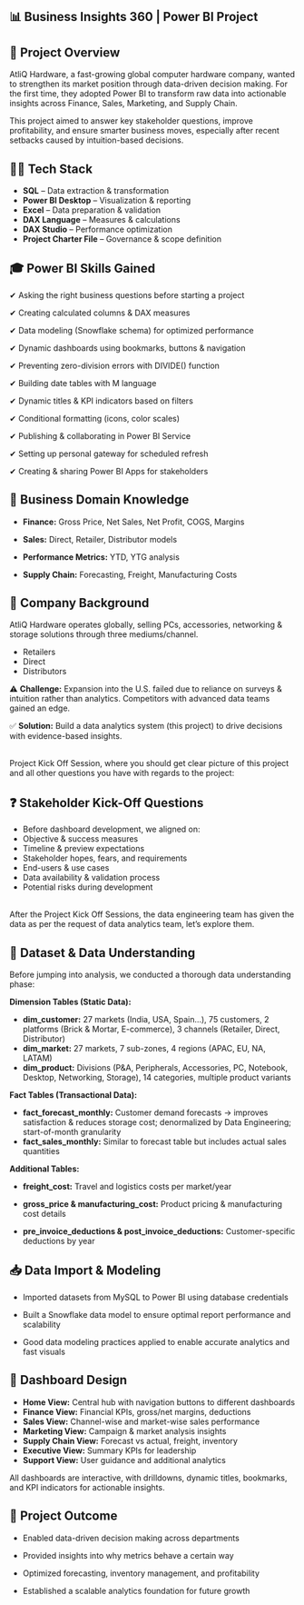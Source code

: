 ## 📊 Business Insights 360 | Power BI Project
## 📑 Project Overview

AtliQ Hardware, a fast-growing global computer hardware company, wanted to strengthen its market position through data-driven decision making. For the first time, they adopted Power BI to transform raw data into actionable insights across Finance, Sales, Marketing, and Supply Chain.

This project aimed to answer key stakeholder questions, improve profitability, and ensure smarter business moves, especially after recent setbacks caused by intuition-based decisions.

## 👨‍💻 Tech Stack

- **SQL** – Data extraction & transformation
- **Power BI Desktop** – Visualization & reporting
- **Excel** – Data preparation & validation
- **DAX Language** – Measures & calculations
- **DAX Studio** – Performance optimization
- **Project Charter File** – Governance & scope definition

## 🎓 Power BI Skills Gained

✔ Asking the right business questions before starting a project

✔ Creating calculated columns & DAX measures

✔ Data modeling (Snowflake schema) for optimized performance

✔ Dynamic dashboards using bookmarks, buttons & navigation

✔ Preventing zero-division errors with DIVIDE() function

✔ Building date tables with M language

✔ Dynamic titles & KPI indicators based on filters

✔ Conditional formatting (icons, color scales)

✔ Publishing & collaborating in Power BI Service

✔ Setting up personal gateway for scheduled refresh

✔ Creating & sharing Power BI Apps for stakeholders

## 💼 Business Domain Knowledge

- **Finance:** Gross Price, Net Sales, Net Profit, COGS, Margins

- **Sales:** Direct, Retailer, Distributor models

- **Performance Metrics:** YTD, YTG analysis

- **Supply Chain:** Forecasting, Freight, Manufacturing Costs

## 🏬 Company Background

AtliQ Hardware operates globally, selling PCs, accessories, networking & storage solutions through three mediums/channel.
- Retailers
- Direct
- Distributors

⚠️ **Challenge:** Expansion into the U.S. failed due to reliance on surveys & intuition rather than analytics. Competitors with advanced data teams gained an edge.

✅ **Solution:** Build a data analytics system (this project) to drive decisions with evidence-based insights.

<br />Project Kick Off Session, where you should get clear picture of this project and all other questions you have with regards to the project:

## ❓ Stakeholder Kick-Off Questions

- Before dashboard development, we aligned on:
- Objective & success measures
- Timeline & preview expectations
- Stakeholder hopes, fears, and requirements
- End-users & use cases
- Data availability & validation process
- Potential risks during development

<br />After the Project Kick Off Sessions, the data engineering team has given the data as per the request of data analytics team, let’s explore them.

## 🧐 Dataset & Data Understanding

Before jumping into analysis, we conducted a thorough data understanding phase:

**Dimension Tables (Static Data):**

- **dim_customer:** 27 markets (India, USA, Spain…), 75 customers, 2 platforms (Brick & Mortar, E-commerce), 3 channels (Retailer, Direct, Distributor)
- **dim_market:** 27 markets, 7 sub-zones, 4 regions (APAC, EU, NA, LATAM)
- **dim_product:** Divisions (P&A, Peripherals, Accessories, PC, Notebook, Desktop, Networking, Storage), 14 categories, multiple product variants

**Fact Tables (Transactional Data):**

- **fact_forecast_monthly:** Customer demand forecasts → improves satisfaction & reduces storage cost; denormalized by Data Engineering; start-of-month granularity
- **fact_sales_monthly:** Similar to forecast table but includes actual sales quantities

**Additional Tables:**

- **freight_cost:** Travel and logistics costs per market/year

- **gross_price & manufacturing_cost:** Product pricing & manufacturing cost details

- **pre_invoice_deductions & post_invoice_deductions:** Customer-specific deductions by year

## 📥 Data Import & Modeling

- Imported datasets from MySQL to Power BI using database credentials

- Built a Snowflake data model to ensure optimal report performance and scalability

- Good data modeling practices applied to enable accurate analytics and fast visuals

## 🎨 Dashboard Design

- **Home View:**  Central hub with navigation buttons to different dashboards
- **Finance View:**  Financial KPIs, gross/net margins, deductions
- **Sales View:**  Channel-wise and market-wise sales performance
- **Marketing View:**  Campaign & market analysis insights
- **Supply Chain View:**  Forecast vs actual, freight, inventory
- **Executive View:**  Summary KPIs for leadership
- **Support View:**  User guidance and additional analytics

All dashboards are interactive, with drilldowns, dynamic titles, bookmarks, and KPI indicators for actionable insights.

## 🎯 Project Outcome

- Enabled data-driven decision making across departments

- Provided insights into why metrics behave a certain way

- Optimized forecasting, inventory management, and profitability

- Established a scalable analytics foundation for future growth
